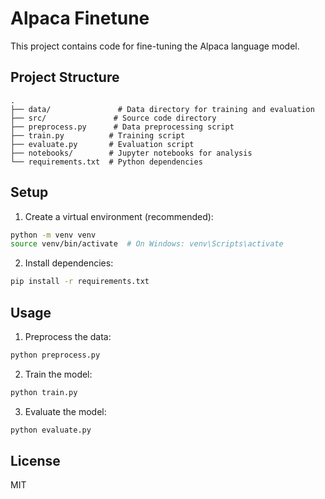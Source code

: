 # Alpaca Finetune

This project contains code for fine-tuning the Alpaca language model.

## Project Structure

```
.
├── data/               # Data directory for training and evaluation
├── src/               # Source code directory
├── preprocess.py      # Data preprocessing script
├── train.py          # Training script
├── evaluate.py       # Evaluation script
├── notebooks/        # Jupyter notebooks for analysis
└── requirements.txt  # Python dependencies
```

## Setup

1. Create a virtual environment (recommended):
```bash
python -m venv venv
source venv/bin/activate  # On Windows: venv\Scripts\activate
```

2. Install dependencies:
```bash
pip install -r requirements.txt
```

## Usage

1. Preprocess the data:
```bash
python preprocess.py
```

2. Train the model:
```bash
python train.py
```

3. Evaluate the model:
```bash
python evaluate.py
```

## License

MIT 